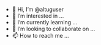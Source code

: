 - 👋 Hi, I’m @altuguser
- 👀 I’m interested in ...
- 🌱 I’m currently learning ...
- 💞️ I’m looking to collaborate on ...
- 📫 How to reach me ...

<!---
altuguser/altuguser is a ✨ special ✨ repository because its `README.md` (this file) appears on your GitHub profile.
You can click the Preview link to take a look at your changes.
--->
